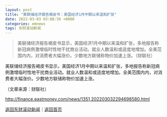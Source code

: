 ```yaml
---
layout: post
title: "美联储经济报告褐皮书：美国经济1月中期以来温和扩张"
date: 2022-03-03 03:08:56 +0800
categories: emnews
tags: 东财滚动新闻
---
```

> 美联储经济报告褐皮书显示，美国经济1月中期以来温和扩张，多地报告称新冠病例激增临时性地干扰商业活动。就业人数温和或适度地增加。全美范围内内，对消费者大幅涨价。少数地方联储称物价加速上涨。（财联社）

<p>美联储经济报告褐皮书显示，美国经济1月中期以来温和扩张，多地报告称新冠病例激增临时性地干扰商业活动。就业人数温和或适度地增加。全美范围内内，对消费者大幅涨价。少数地方联储称物价加速上涨。</p><p class="em_media">（文章来源：财联社）</p>

<http://finance.eastmoney.com/news/1351,202203032294698580.html>

[返回东财滚动新闻](//finews.withounder.com/emnews/)｜[返回首页](//finews.withounder.com/)
